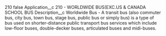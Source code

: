 <?xml version="1.0" encoding="UTF-8"?>
<CustomMetadata xmlns="http://soap.sforce.com/2006/04/metadata" xmlns:xsi="http://www.w3.org/2001/XMLSchema-instance" xmlns:xsd="http://www.w3.org/2001/XMLSchema">
    <label>210</label>
    <protected>false</protected>
    <values>
        <field>Application__c</field>
        <value xsi:type="xsd:string">210 - WORLDWIDE BUS(EXC.US &amp; CANADA SCHOOL BUS</value>
    </values>
    <values>
        <field>Description__c</field>
        <value xsi:type="xsd:string">Worldwide Bus - A transit bus (also commuter bus, city bus, town bus, stage bus, public bus or simply bus) is a type of bus used on shorter-distance public transport bus services which include low-floor buses, double-decker buses, articulated buses and midi-buses.</value>
    </values>
</CustomMetadata>

